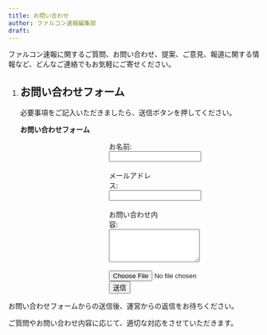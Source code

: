 ```yaml
---
title: お問い合わせ
author: ファルコン速報編集部
draft:
---
```


ファルコン速報に関するご質問、お問い合わせ、提案、ご意見、報道に関する情報など、どんなご連絡でもお気軽にご寄せください。

1. ## お問い合わせフォーム

    必要事項をご記入いただきましたら、送信ボタンを押してください。

    **お問い合わせフォーム**

<div class="contact-form" style="width: 100; margin: auto;">
    <form action="/contact_sucess" name="contact" method="POST" netlify-honeypot="bot-field" data-netlify-recaptcha="true" enctype="multipart/form-data" id="contact-form" netlify>
        <div style="display: none;"><input type="text" name="trap" /></div>
        <label for="name">お名前:</label><br>
        <input type="text" id="name" name="name" required><br><br>
        <label for="email">メールアドレス:</label><br>
        <input type="email" id="email" name="email" required><br><br>
        <label for="message">お問い合わせ内容:</label><br>
        <textarea id="message" name="message" rows="4" required></textarea><br><br>
        <input type="file" name="資料" />
        <input type="submit" value="送信">
    </form>
</div>

お問い合わせフォームからの送信後、運営からの返信をお待ちください。

ご質問やお問い合わせ内容に応じて、適切な対応をさせていただきます。


